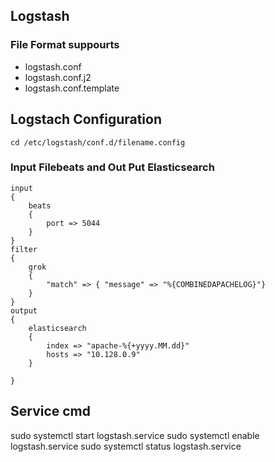 ## Logstash

### File Format suppourts
*   logstash.conf
*   logstash.conf.j2
*   logstash.conf.template



## Logstach Configuration 
```
cd /etc/logstash/conf.d/filename.config
```
### Input Filebeats and Out Put Elasticsearch
```
input
{
    beats 
    {
        port => 5044
    }
}
filter
{
    grok 
    {
        "match" => { "message" => "%{COMBINEDAPACHELOG}"}
    }
}
output 
{
    elasticsearch
    {
        index => "apache-%{+yyyy.MM.dd}"
        hosts => "10.128.0.9"
    }
    
}

```

## Service cmd
sudo systemctl start logstash.service
sudo systemctl enable logstash.service
sudo systemctl status logstash.service